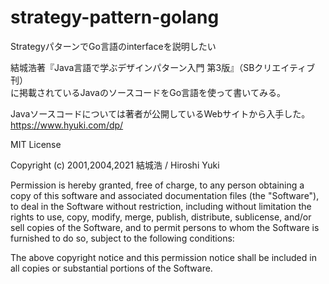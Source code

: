 # strategy-pattern-golang
StrategyパターンでGo言語のinterfaceを説明したい

結城浩著『Java言語で学ぶデザインパターン入門 第3版』（SBクリエイティブ刊）  
に掲載されているJavaのソースコードをGo言語を使って書いてみる。

Javaソースコードについては著者が公開しているWebサイトから入手した。  
<https://www.hyuki.com/dp/>

MIT License

Copyright (c) 2001,2004,2021 結城浩 / Hiroshi Yuki

Permission is hereby granted, free of charge, to any person obtaining a copy
of this software and associated documentation files (the "Software"), to deal
in the Software without restriction, including without limitation the rights
to use, copy, modify, merge, publish, distribute, sublicense, and/or sell
copies of the Software, and to permit persons to whom the Software is
furnished to do so, subject to the following conditions:

The above copyright notice and this permission notice shall be included in all
copies or substantial portions of the Software.
